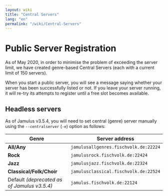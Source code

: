```yaml
---
layout: wiki
title: "Central Servers"
lang: "en"
permalink: "/wiki/Central-Servers"
---
```


# Public Server Registration

As of May 2020, in order to minimise the problem of exceeding the server limit, we have created genre-based Central Servers (each with a current limit of 150 servers). 

When you start a public server, you will see a message saying whether your server has been successfully listed or not. If you leave your server running, it will re-try its attempts to register until a free slot becomes available.  

## Headless servers

As of Jamulus v3.5.4, you will need to set central (genre) server manually using the `--centralserver` (`-e`) option as follows:

| Genre |   Server address           |
|-----------|------------------|
|**All/Any** |`jamulusallgenres.fischvolk.de:22224`    |
|**Rock**|`jamulusrock.fischvolk.de:22424`|
|**Jazz**|`jamulusjazz.fischvolk.de:22324`|
|**Classical/Folk/Choir**|`jamulusclassical.fischvolk.de:22524`|
|Default _(deprecated as of Jamulus v3.5.4)_|`jamulus.fischvolk.de:22124`|
